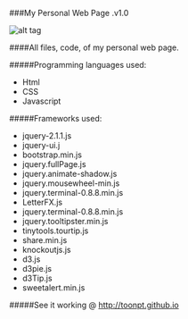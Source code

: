 ###My Personal Web Page .v1.0

![alt tag](https://www.dropbox.com/s/gdir4n7zh1ihm00/print.PNG?dl=0)

####All files, code, of my personal web page.

#####Programming languages used:
- Html
- CSS
- Javascript

#####Frameworks used:
- jquery-2.1.1.js
- jquery-ui.j
- bootstrap.min.js
- jquery.fullPage.js
- jquery.animate-shadow.js
- jquery.mousewheel-min.js
- jquery.terminal-0.8.8.min.js
- LetterFX.js
- jquery.terminal-0.8.8.min.js
- jquery.tooltipster.min.js
- tinytools.tourtip.js
- share.min.js
- knockoutjs.js
- d3.js
- d3pie.js
- d3Tip.js
- sweetalert.min.js

#####See it working @ http://toonpt.github.io
